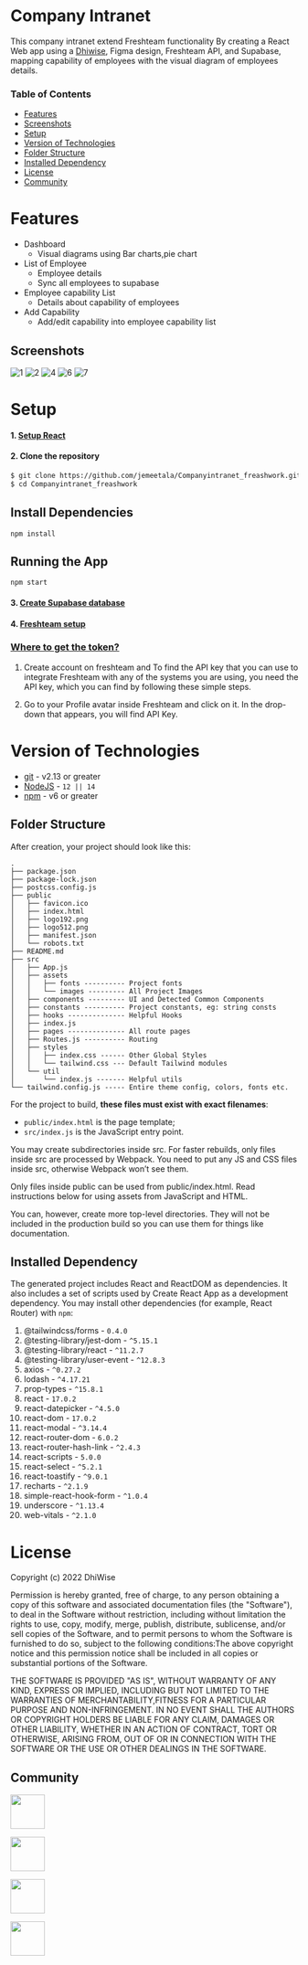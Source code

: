 # Company Intranet
This company intranet extend Freshteam functionality  By creating a React Web app using a [Dhiwise](dhiwise.com), Figma design, Freshteam API, and Supabase, mapping capability of employees with the visual diagram of employees details.



### Table of Contents
- [Features](#features)
- [Screenshots](#screenshots)
- [Setup](#setup)
- [Version of Technologies](#version-of-technologies)
- [Folder Structure](#folder-structure)
- [Installed Dependency](#Installed-Dependency)
- [License](#license)
- [Community](#community)

# Features
<ul>
<li>
Dashboard
<ul>
<li>Visual diagrams using Bar charts,pie chart</li>

</ul>
</li>

<li>
List of Employee
<ul>
<li>Employee details </li>
<li>Sync all employees to supabase</li>
</ul>
</li>
<li>
Employee capability List
<ul>
<li>Details about capability of employees</li>

</ul>
<li>
Add Capability
<ul>
<li>Add/edit capability into employee capability list</li>
</ul>
</li>
</ul>

## Screenshots

![1](https://user-images.githubusercontent.com/75874584/183234865-fa2591b8-5ad0-4bf2-815e-fd17655d2f12.png)
![2](https://user-images.githubusercontent.com/75874584/183234866-31b45b85-210a-448c-8e90-450706ce64ac.png)
![4](https://user-images.githubusercontent.com/75874584/183234879-a11a8dbe-9ca9-45db-b09f-710a6fc34add.png)
![6](https://user-images.githubusercontent.com/75874584/183234882-7fd21695-6ebc-40c7-951a-77375d2127ce.png)
![7](https://user-images.githubusercontent.com/75874584/183234886-337f034d-e019-42a8-be71-b3f05902c3dd.png)

# Setup

#### 1. [Setup React](https://reactjs.org/docs/getting-started.html)


#### 2. Clone the repository
```sh
$ git clone https://github.com/jemeetala/Companyintranet_freashwork.git
$ cd Companyintranet_freashwork
```
## Install Dependencies

    npm install
## Running the App

    npm start

#### 3. [Create Supabase database](https://supabase.com/docs/guides/database)
#### 4. [Freshteam setup](https://developers.freshteam.com/api/)
    
<h3><u>Where to get the token?</u></h3>

  1. Create account on freshteam and To find the API key that you can use to integrate Freshteam with any of the systems you are using, you need the API key, which you can find by following these simple steps.

  2. Go to your Profile avatar inside Freshteam and click on it.
  In the drop-down that appears, you will find API Key.


# Version of Technologies

- [git](https://git-scm.com/) - v2.13 or greater
- [NodeJS](https://nodejs.org/en/) - `12 || 14 `
- [npm](https://www.npmjs.com/) - v6 or greater


## Folder Structure

After creation, your project should look like this:

```
.
├── package.json
├── package-lock.json
├── postcss.config.js
├── public
│   ├── favicon.ico
│   ├── index.html
│   ├── logo192.png
│   ├── logo512.png
│   ├── manifest.json
│   └── robots.txt
├── README.md
├── src
│   ├── App.js
│   ├── assets
│   │   ├── fonts ---------- Project fonts
│   │   └── images --------- All Project Images
│   ├── components --------- UI and Detected Common Components
│   ├── constants ---------- Project constants, eg: string consts
│   ├── hooks -------------- Helpful Hooks
│   ├── index.js
│   ├── pages -------------- All route pages
│   ├── Routes.js ---------- Routing
│   ├── styles
│   │   ├── index.css ------ Other Global Styles
│   │   └── tailwind.css --- Default Tailwind modules
│   └── util
│       └── index.js ------- Helpful utils
└── tailwind.config.js ----- Entire theme config, colors, fonts etc.
```

For the project to build, **these files must exist with exact filenames**:

- `public/index.html` is the page template;
- `src/index.js` is the JavaScript entry point.

You may create subdirectories inside src. For faster rebuilds, only files inside src are processed by Webpack.
You need to put any JS and CSS files inside src, otherwise Webpack won’t see them.

Only files inside public can be used from public/index.html.
Read instructions below for using assets from JavaScript and HTML.

You can, however, create more top-level directories.
They will not be included in the production build so you can use them for things like documentation.

## Installed Dependency

The generated project includes React and ReactDOM as dependencies. It also includes a set of scripts used by Create React App as a development dependency. You may install other dependencies (for example, React Router) with `npm`:


   1. @tailwindcss/forms - `0.4.0`   
   2. @testing-library/jest-dom - `^5.15.1`
   3. @testing-library/react - `^11.2.7`
   4. @testing-library/user-event - `^12.8.3`
   5. axios - `^0.27.2`
   6. lodash - `^4.17.21`
   7. prop-types - `^15.8.1`
   8. react - `17.0.2`
   9. react-datepicker - `^4.5.0`
   10. react-dom - `17.0.2`
   11. react-modal - `^3.14.4`
   12. react-router-dom - `6.0.2`
   13. react-router-hash-link - `^2.4.3`
   14. react-scripts - `5.0.0`
   15. react-select - `^5.2.1`
   16. react-toastify - `^9.0.1`
   17. recharts - `^2.1.9`
   18. simple-react-hook-form - `^1.0.4`
   19. underscore - `^1.13.4`
   20. web-vitals - `^2.1.0`
   
# License

Copyright (c) 2022 DhiWise

Permission is hereby granted, free of charge, to any person obtaining a copy of this software and associated documentation files (the "Software"), to deal in the Software without restriction, including without limitation the rights to use, copy, modify, merge, publish, distribute, sublicense, and/or sell copies of the Software, and to permit persons to whom the Software is furnished to do so, subject to the following conditions:The above copyright notice and this permission notice shall be included in all copies or substantial portions of the Software.

THE SOFTWARE IS PROVIDED "AS IS", WITHOUT WARRANTY OF ANY KIND, EXPRESS OR IMPLIED, INCLUDING BUT NOT LIMITED TO THE WARRANTIES OF MERCHANTABILITY,FITNESS FOR A PARTICULAR PURPOSE AND NON-INFRINGEMENT. IN NO EVENT SHALL THE AUTHORS OR COPYRIGHT HOLDERS BE LIABLE FOR ANY CLAIM, DAMAGES OR OTHER LIABILITY, WHETHER IN AN ACTION OF CONTRACT, TORT OR OTHERWISE, ARISING FROM,
OUT OF OR IN CONNECTION WITH THE SOFTWARE OR THE USE OR OTHER DEALINGS IN THE SOFTWARE.

## Community

<a href="https://twitter.com/dhiwise"><img src="https://user-images.githubusercontent.com/35039342/55471524-8e24cb00-5627-11e9-9389-58f3d4419153.png" width="60"></a>

<a href="https://discord.com/invite/rFMnCG5MZ7"><img src="https://user-images.githubusercontent.com/47489894/183043664-b01aac56-0372-458a-bde9-3f2a6bded21b.png" width="60"></a>

<a href="https://www.dhiwise.com/"><img src="https://global-uploads.webflow.com/618e36726d3c0f19c9284e56/62383865d5477f2e4f6b6e2e_main-monogram-p-500.png" width="60"></a>


<a href="https://www.youtube.com/c/DhiWise"><img src="https://www.gstatic.com/youtube/img/promos/growth/e627e007b3838086012608ef9370c211889f46b95b2335af722b53a2e49a0cd6_122x56.webp" width="60"></a>



